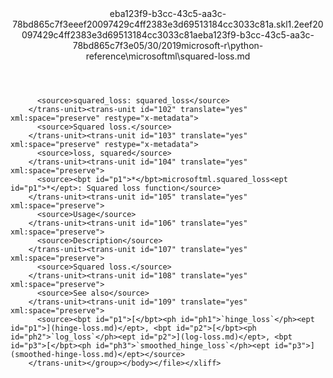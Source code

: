 <?xml version="1.0"?><xliff version="1.2" xmlns="urn:oasis:names:tc:xliff:document:1.2" xmlns:xsi="http://www.w3.org/2001/XMLSchema-instance" xsi:schemaLocation="urn:oasis:names:tc:xliff:document:1.2 xliff-core-1.2-transitional.xsd"><file datatype="xml" original="squared-loss.md" source-language="en-US" target-language="en-US"><header><tool tool-id="mdxliff" tool-name="mdxliff" tool-version="1.0-8ab897d" tool-company="Microsoft" /><xliffext:skl_file_name xmlns:xliffext="urn:microsoft:content:schema:xliffextensions">eba123f9-b3cc-43c5-aa3c-78bd865c7f3eeef20097429c4ff2383e3d69513184cc3033c81a.skl</xliffext:skl_file_name><xliffext:version xmlns:xliffext="urn:microsoft:content:schema:xliffextensions">1.2</xliffext:version><xliffext:ms.openlocfilehash xmlns:xliffext="urn:microsoft:content:schema:xliffextensions">eef20097429c4ff2383e3d69513184cc3033c81a</xliffext:ms.openlocfilehash><xliffext:ms.sourcegitcommit xmlns:xliffext="urn:microsoft:content:schema:xliffextensions">eba123f9-b3cc-43c5-aa3c-78bd865c7f3e</xliffext:ms.sourcegitcommit><xliffext:ms.lasthandoff xmlns:xliffext="urn:microsoft:content:schema:xliffextensions">05/30/2019</xliffext:ms.lasthandoff><xliffext:ms.openlocfilepath xmlns:xliffext="urn:microsoft:content:schema:xliffextensions">microsoft-r\python-reference\microsoftml\squared-loss.md</xliffext:ms.openlocfilepath></header><body><group id="content" extype="content"><trans-unit id="101" translate="yes" xml:space="preserve" restype="x-metadata">
          <source>squared_loss: squared_loss</source>
        </trans-unit><trans-unit id="102" translate="yes" xml:space="preserve" restype="x-metadata">
          <source>Squared loss.</source>
        </trans-unit><trans-unit id="103" translate="yes" xml:space="preserve" restype="x-metadata">
          <source>loss, squared</source>
        </trans-unit><trans-unit id="104" translate="yes" xml:space="preserve">
          <source><bpt id="p1">*</bpt>microsoftml.squared_loss<ept id="p1">*</ept>: Squared loss function</source>
        </trans-unit><trans-unit id="105" translate="yes" xml:space="preserve">
          <source>Usage</source>
        </trans-unit><trans-unit id="106" translate="yes" xml:space="preserve">
          <source>Description</source>
        </trans-unit><trans-unit id="107" translate="yes" xml:space="preserve">
          <source>Squared loss.</source>
        </trans-unit><trans-unit id="108" translate="yes" xml:space="preserve">
          <source>See also</source>
        </trans-unit><trans-unit id="109" translate="yes" xml:space="preserve">
          <source><bpt id="p1">[</bpt><ph id="ph1">`hinge_loss`</ph><ept id="p1">](hinge-loss.md)</ept>, <bpt id="p2">[</bpt><ph id="ph2">`log_loss`</ph><ept id="p2">](log-loss.md)</ept>, <bpt id="p3">[</bpt><ph id="ph3">`smoothed_hinge_loss`</ph><ept id="p3">](smoothed-hinge-loss.md)</ept></source>
        </trans-unit></group></body></file></xliff>